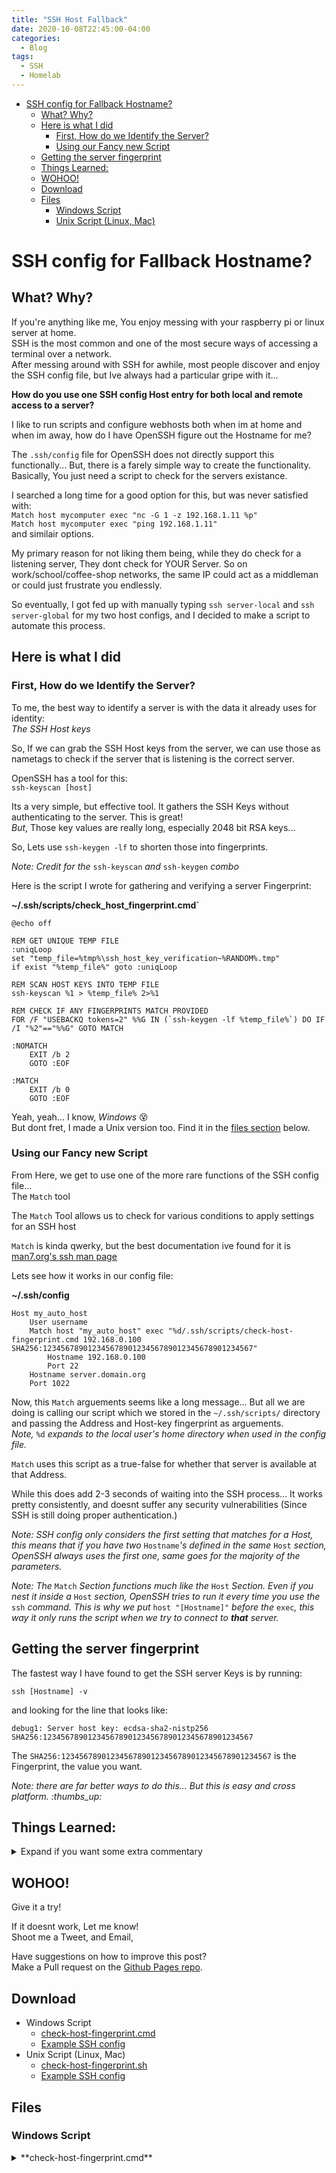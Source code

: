 ```yaml
---
title: "SSH Host Fallback"
date: 2020-10-08T22:45:00-04:00
categories:
  - Blog
tags:
  - SSH
  - Homelab
---
```



- [SSH config for Fallback Hostname?](#ssh-config-for-fallback-hostname)
  - [What? Why?](#what-why)
  - [Here is what I did](#here-is-what-i-did)
    - [First, How do we Identify the Server?](#first-how-do-we-identify-the-server)
    - [Using our Fancy new Script](#using-our-fancy-new-script)
  - [Getting the server fingerprint](#getting-the-server-fingerprint)
  - [Things Learned:](#things-learned)
  - [WOHOO!](#wohoo)
  - [Download](#download)
  - [Files](#files)
    - [Windows Script](#windows-script)
    - [Unix Script (Linux, Mac)](#unix-script-linux-mac)



# SSH config for Fallback Hostname?
## What? Why?
If you're anything like me, You enjoy messing with your raspberry pi or linux server at home.\
SSH is the most common and one of the most secure ways of accessing a terminal over a network.\
After messing around with SSH for awhile, most people discover and enjoy the SSH config file, but Ive always had a particular gripe with it...

**How do you use one SSH config Host entry for both local and remote access to a server?**

I like to run scripts and configure webhosts both when im at home and when im away, how do I have OpenSSH figure out the Hostname for me?

The `.ssh/config` file for OpenSSH does not directly support this functionally... But, there is a farely simple way to create the functionality. Basically, You just need a script to check for the servers existance.

I searched a long time for a good option for this, but was never satisfied with:\
`Match host mycomputer exec "nc -G 1 -z 192.168.1.11 %p"`\
`Match host mycomputer exec "ping 192.168.1.11"`\
and similair options.

My primary reason for not liking them being, while they do check for a listening server, They dont check for YOUR Server. So on work/school/coffee-shop networks, the same IP could act as a middleman or could just frustrate you endlessly.

So eventually, I got fed up with manually typing `ssh server-local` and `ssh server-global` for my two host configs, and I decided to make a script to automate this process.



## Here is what I did
### First, How do we Identify the Server?
To me, the best way to identify a server is with the data it already uses for identity:\
*The SSH Host keys*

So, If we can grab the SSH Host keys from the server, we can use those as nametags to check if the server that is listening is the correct server.

OpenSSH has a tool for this:\
`ssh-keyscan [host]`

Its a very simple, but effective tool. It gathers the SSH Keys without authenticating to the server. This is great!\
*But*, Those key values are really long, especially 2048 bit RSA keys...

So, Lets use `ssh-keygen -lf` to shorten those into fingerprints.

*Note: Credit for the* `ssh-keyscan` *and* `ssh-keygen` *combo*

Here is the script I wrote for gathering and verifying a server Fingerprint:

**~/.ssh/scripts/check_host_fingerprint.cmd`**
```
@echo off
 
REM GET UNIQUE TEMP FILE
:uniqLoop
set "temp_file=%tmp%\ssh_host_key_verification~%RANDOM%.tmp"
if exist "%temp_file%" goto :uniqLoop
 
REM SCAN HOST KEYS INTO TEMP FILE
ssh-keyscan %1 > %temp_file% 2>%1
 
REM CHECK IF ANY FINGERPRINTS MATCH PROVIDED
FOR /F "USEBACKQ tokens=2" %%G IN (`ssh-keygen -lf %temp_file%`) DO IF /I "%2"=="%%G" GOTO MATCH

:NOMATCH
    EXIT /b 2
    GOTO :EOF

:MATCH
    EXIT /b 0
    GOTO :EOF
```

Yeah, yeah... I know, *Windows* :dizzy_face:\
But dont fret, I made a Unix version too. Find it in the [files section](#download) below.



### Using our Fancy new Script
From Here, we get to use one of the more rare functions of the SSH config file...\
The `Match` tool

The `Match` Tool allows us to check for various conditions to apply settings for an SSH host

`Match` is kinda qwerky, but the best documentation ive found for it is [man7.org's ssh man page](https://man7.org/linux/man-pages/man5/ssh_config.5.html)

Lets see how it works in our config file:

**~/.ssh/config**
```
Host my_auto_host
    User username
    Match host "my_auto_host" exec "%d/.ssh/scripts/check-host-fingerprint.cmd 192.168.0.100 SHA256:12345678901234567890123456789012345678901234567"
        Hostname 192.168.0.100
        Port 22
    Hostname server.domain.org
    Port 1022
```

Now, this `Match` arguements seems like a long message... But all we are doing is calling our script which we stored in the `~/.ssh/scripts/` directory and passing the Address and Host-key fingerprint as arguements.\
*Note,* `%d` *expands to the local user's home directory when used in the config file.*

`Match` uses this script as a true-false for whether that server is available at that Address.

While this does add 2-3 seconds of waiting into the SSH process... It works pretty consistently, and doesnt suffer any security vulnerabilities (Since SSH is still doing proper authentication.)

*Note: SSH config only considers the first setting that matches for a Host, this means that if you have two* `Hostname`*'s defined in the same* `Host` *section, OpenSSH always uses the first one, same goes for the majority of the parameters.*

*Note: The* `Match` *Section functions much like the* `Host` *Section. Even if you nest it inside a* `Host` *section, OpenSSH tries to run it every time you use the* `ssh` *command. This is why we put* `host "[Hostname]"` *before the* `exec`*, this way it only runs the script when we try to connect to **that** server.*



## Getting the server fingerprint
The fastest way I have found to get the SSH server Keys is by running:
```
ssh [Hostname] -v
```

and looking for the line that looks like:
```
debug1: Server host key: ecdsa-sha2-nistp256 SHA256:12345678901234567890123456789012345678901234567
```

The `SHA256:12345678901234567890123456789012345678901234567` is the Fingerprint, the value you want.

*Note: there are far better ways to do this... But this is easy and cross platform. :thumbs_up:*



## Things Learned:

<details>
<summary> Expand if you want some extra commentary
</summary>

1. The `.ssh/config` `match` function is very lightly documented... so here is some info:
    - `host` uses some special regex to match hostnames from the command line, in this example,  I just use the same hostname as I want to have fallback for. BUT, you can easily imagine using this to check a range of hostnames as desired.
    - `exec` executes a command (I assume in the same terminal) and uses the output as true/false. You can also use `!exec` to, you guessed it, do the inverse.
    - You can use both `host` and `exec` in the same line in a sort of & functionality, You may be even be able to stack them as much as you like :metal:
    - The `Match` tool only trys until it gets a false (or all matches are true), so use the `host` first to keep from running the `exec` for every ssh call.

2. The ssh config file always uses the first available config value it reaches. 
    - This means you have to put the match statement above your normal variables:

    - This works:
        ```
        Host my_server
            Match host "Server" exec "[Command]"
                Hostname 192.168.0.100
                Port 22
            Hostname server.domain.org
            Port 1022
        ```
    - This doesnt:
        ```
        Host my_server
            Hostname server.domain.org
            Port 1022
            Match host "Server" exec "[Command]"
                Hostname 192.168.0.100
                Port 22
        
        ```
    - You can use this to your advantage, but keep it in mind

3. Another way to do this is by creating a script that trys to connect over SSH instead of checking fingerprints. This serves the same functionality, but it means you login 2 times quickly to your server... I have SSH login notifications setup with pushover, so I dont want double notifications.
4. If your SSH server uses a non-standard port, your will have to add a `Port` arguement to the scripts below. `ssh-keyscan` takes a `-p` port arguement, So just add that into the Script.

</details>



## WOHOO!
Give it a try!

If it doesnt work, Let me know!\
Shoot me a Tweet, and Email,

Have suggestions on how to improve this post?\
Make a Pull request on the [Github Pages repo](https://github.com/Awbmilne/awbmilne.github.io).



## Download
- Windows Script
  - [check-host-fingerprint.cmd](/assets/scripts/SSH-Host-Fallback/Windows/check-host-fingerprint.cmd)
  - [Example SSH config](/assets/scripts/SSH-Host-Fallback/Windows/config)
- Unix Script (Linux, Mac)
  - [check-host-fingerprint.sh](/assets/scripts/SSH-Host-Fallback/Linux/check-host-fingerprint.sh)
  - [Example SSH config](/assets/scripts/SSH-Host-Fallback/Linux/config)
  

  
## Files
### Windows Script
<details>
<summary> **check-host-fingerprint.cmd**
</summary>
```
REM @echo off

REM GET UNIQUE TEMP FILE
:uniqLoop
set "temp_file=%tmp%\ssh_host_key_verification~%RANDOM%.tmp"
if exist "%temp_file%" goto :uniqLoop

REM SCAN HOST KEYS INTO TEMP FILE
ssh-keyscan %1 > %temp_file% 2>%1

REM CHECK IF ANY FINGERPRINTS MATCH PROVIDED
FOR /F "USEBACKQ tokens=2" %%G IN (`ssh-keygen -lf %temp_file%`) DO IF /I "%2"=="%%G" GOTO MATCH

:NOMATCH
    EXIT /b 2
    GOTO :EOF

:MATCH
    EXIT /b 0
    GOTO :EOF
```
</details>

<details>
<summary> **config**
</summary>
```
# Host with Global Fallback
Host my_auto_host
    User username
    Match host "my_auto_host" exec "%d/.ssh/scripts/check-host-fingerprint.cmd 192.168.0.100 SHA256:12345678901234567890123456789012345678901234567"
        Hostname 192.168.0.100
        Port 22
    Hostname server.domain.org
    Port 1022

# Secondary Host using Primary as Proxy
Host secondary
    User u5ernam3
    Hostname 192.168.0.101
    Port 22
    ProxyJump my_auto_host
```
</details>

### Unix Script (Linux, Mac)

<details>
<summary> **check-host-fingerprint.sh**
</summary>
```
#!/bin/bash

fingerprints=$(ssh-keygen -lf <(ssh-keyscan $1 2>/dev/null))

for fingerprint in $fingerprints
do
        if [ "$fingerprint" == "$2" ]
        then
                exit 0
        fi
done

exit 1
```
</details>

<details>
<summary> **config**
</summary>
```
# Host with Global Fallback
Host my_auto_host
    User username
    Match host "my_auto_host" exec "/bin/bash %d/.ssh/scripts/check-host-fingerprint.sh 192.168.0.100 SHA256:12345678901234567890123456789012345678901234567"
        Hostname 192.168.0.100
        Port 22
    Hostname server.domain.org
    Port 1022

# Secondary Host using Primary as Proxy
Host secondary
    User u5ernam3
    Hostname 192.168.0.101
    Port 22
    ProxyJump my_auto_host
```
</details>
